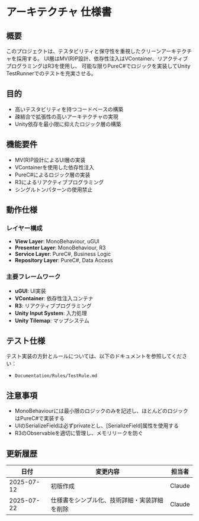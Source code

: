 # アーキテクチャ 仕様書

## 概要
このプロジェクトは、テスタビリティと保守性を重視したクリーンアーキテクチャを採用する。
UI層はMV(R)P設計、依存性注入はVContainer、リアクティブプログラミングはR3を使用し、
可能な限りPureC#でロジックを実装してUnity TestRunnerでのテストを充実させる。

## 目的
- 高いテスタビリティを持つコードベースの構築
- 疎結合で拡張性の高いアーキテクチャの実現
- Unity依存を最小限に抑えたロジック層の構築

## 機能要件

- MV(R)P設計によるUI層の実装
- VContainerを使用した依存性注入
- PureC#によるロジック層の実装
- R3によるリアクティブプログラミング
- シングルトンパターンの使用禁止

## 動作仕様

### レイヤー構成
- **View Layer**: MonoBehaviour, uGUI
- **Presenter Layer**: MonoBehaviour, R3
- **Service Layer**: PureC#, Business Logic
- **Repository Layer**: PureC#, Data Access

### 主要フレームワーク
- **uGUI**: UI実装
- **VContainer**: 依存性注入コンテナ
- **R3**: リアクティブプログラミング
- **Unity Input System**: 入力処理
- **Unity Tilemap**: マップシステム

## テスト仕様
テスト実装の方針とルールについては、以下のドキュメントを参照してください：
- `Documentation/Rules/TestRule.md`

## 注意事項
- MonoBehaviourには最小限のロジックのみを記述し、ほとんどのロジックはPureC#で実装する
- UIのSerializeFieldは必ずprivateとし、[SerializeField]属性を使用する
- R3のObservableを適切に管理し、メモリリークを防ぐ

## 更新履歴
| 日付 | 変更内容 | 担当者 |
|------|----------|--------|
| 2025-07-12 | 初版作成 | Claude |
| 2025-07-22 | 仕様書をシンプル化、技術詳細・実装詳細を削除 | Claude |